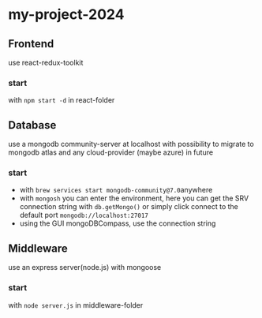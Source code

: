# my-project-2024

## Frontend
use react-redux-toolkit
### start
with `npm start -d` in react-folder

## Database
use a mongodb community-server at localhost with possibility to migrate to mongodb atlas and any cloud-provider (maybe azure) in future
### start
- with `brew services start mongodb-community@7.0`anywhere
- with `mongosh` you can enter the environment, here you can get the SRV connection string with `db.getMongo()`
  or simply click connect to the default port `mongodb://localhost:27017`
- using the GUI mongoDBCompass, use the connection string

## Middleware
use an express server(node.js) with mongoose
### start
with `node server.js` in middleware-folder